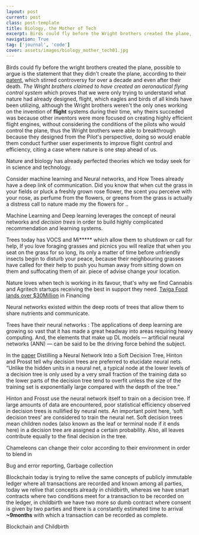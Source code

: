 ```yaml
---
layout: post
current: post
class: post-template
title: Biology, the Mother of Tech
excerpt: Birds could fly before the Wright brothers created the plane, Neural networks existed within the deep roots of trees that allow them to share nutrients and communicate
navigation: True
tag: ['journal', 'code']
cover: assets/images/biology_mother_tech01.jpg
---
```



Birds could fly before the wright brothers created the plane, possible to argue is the statement that they didn't create the plane, according to their [patent](https://en.wikipedia.org/wiki/Wright_brothers_patent_war), which stirred controversy for over a decade and even after their death. _The Wright brothers claimed to have created an aeronautical flying control system_ which proves that we were only trying to understand what nature had already designed, flight, which eagles and birds of all kinds have been utilizing, although the Wright brothers weren't the only ones working on the invention of **flight** systems during their time, why theirs succeded was because other inventors were more focused on creating highly efficient flight engines, without considering the conditions of the pilots who would control the plane, thus the Wright brothers were able to breakthrough because they designed from the Pilot's perspective, doing so would enable them conduct further user experiments to improve flight control and efficiency, citing a case where nature is one step ahead of us.




Nature and biology has already perfected theories which we today seek for in science and technology.

Consider machine learning and Neural networks, and How Trees already have a deep link of communication. Did you know that when cut the grass in your fields or pluck a freshly grown rose flower, the scent you perceive with your nose, as perfume from the flowers, or greens from the grass is actually a distress call to nature made my the flowers for ..

Machine Learning and Deep learning leverages the concept of neural networks and _decision trees_ in order to build highly complicated recommendation and learning systems.


Trees today has VOCS and Mi***** which allow them to shutdown or call for help, If you love foraging grasses and picnics you will realize that when you seat on the grass for so long, its only a matter of time before unfriendly insects begin to disturb your peace, because their neighbouring grasses have called for their help to push you human away from sitting down on them and suffocating them of air. piece of advise change your location.

Nature loves when tech is working in its favour, that's why we find Cannabis and Agritech startups receiving the best in support they need. [Twiga Food lands over $30Million](https://news.crunchbase.com/news/twiga-foods-lands-over-30m-nairobis-largest-known-financing-round-of-the-year/) in Financing

Neural networks existed within the deep roots of trees that allow them to share nutrients and communicate.

Trees have their neural networks : The applications of deep learning are growing so vast that it has made a great headway into areas requiring heavy computing. And, the elements that make up DL models — artificial neural networks (ANN) — can be said to be the driving force behind the subject. 

In the [paper](https://arxiv.org/pdf/1711.09784.pdf) Distilling a Neural Network Into a Soft Decision Tree, Hinton and Prosst tell why decision trees are preferred to elucidate neural nets. “Unlike the hidden units in a neural net, a typical node at the lower levels of a decision tree is only used by a very small fraction of the training data so the lower parts of the decision tree tend to overfit unless the size of the training set is exponentially large compared with the depth of the tree.”

Hinton and Frosst use the neural network itself to train on a decision tree. If large amounts of data are encountered, poor statistical efficiency observed in decision trees is nullified by neural nets. An important point here, ‘soft decision trees’ are considered to train the neural net. Soft decision trees mean children nodes (also known as the leaf or terminal node if it ends here) in a decision tree are assigned a certain probability. Also, all leaves contribute equally to the final decision in the tree. 

Chameleons can change their color according to their environment in order to blend in








Bug and error reporting, Garbage collection

Blockchain today is trying to relive the same concepts of publicly immutable ledger where all transactions are recorded and known among all parties, today we relive that concepts already in childbirth, whereas we have smart contracts where two conditions meet for a transaction to be recorded on the ledger, in childbirth we have two more so dumb contract where consent is given by two parties and there is a constantly estimated time to arrival **~9months** with which a transaction can be recorded as complete.


Blockchain and Childbirth